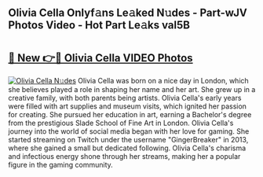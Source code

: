 ## Olivia Cella Onlyf𝚊ns Le𝚊ked N𝚞des - Part-wJV Photos Video - Hot Part Le𝚊ks val5B

# <h2><a href="http://ac20708.deff.icu/?id=Olivia+Cella">🔗 New 👉🔴 Olivia Cella VIDEO Photos</a></h2>

[![Olivia Cella N𝚞des](https://i.imgur.com/rIISA9y.gif)](http://ac20708.deff.icu/?id=Olivia+Cella)
Olivia Cella was born on a nice day in London, which she believes played a role in shaping her name and her art. She grew up in a creative family, with both parents being artists. Olivia Cella's early years were filled with art supplies and museum visits, which ignited her passion for creating. She pursued her education in art, earning a Bachelor's degree from the prestigious Slade School of Fine Art in London. Olivia Cella's journey into the world of social media began with her love for gaming. She started streaming on Twitch under the username "GingerBreaker" in 2013, where she gained a small but dedicated following. Olivia Cella's charisma and infectious energy shone through her streams, making her a popular figure in the gaming community.

